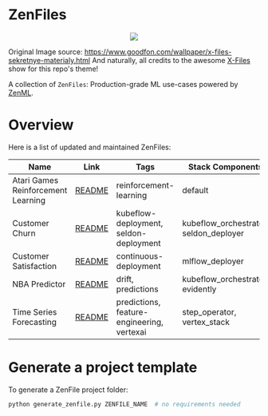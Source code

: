 # ZenFiles

<div align="center">
    <img src="_assets/zenfiles.png">
</div>

Original Image source: https://www.goodfon.com/wallpaper/x-files-sekretnye-materialy.html
And naturally, all credits to the awesome [X-Files](https://en.wikipedia.org/wiki/The_X-Files) show for this repo's theme!

A collection of `ZenFiles`: Production-grade ML use-cases powered by [ZenML](https://zenml.io/zenml-io/zenml).

# Overview

Here is a list of updated and maintained ZenFiles:

| Name                               | Link                            | Tags                                       | Stack Components                       |
| ---------------------------------- | ------------------------------- | ------------------------------------------ | -------------------------------------- |
| Atari Games Reinforcement Learning | [README](atari-game-play)       | reinforcement-learning                     | default                                |
| Customer Churn                     | [README](customer-churn)        | kubeflow-deployment, seldon-deployment     | kubeflow_orchestrator, seldon_deployer |
| Customer Satisfaction              | [README](customer-satisfaction) | continuous-deployment                      | mlflow_deployer                        |
| NBA Predictor                      | [README](nba-pipeline)          | drift, predictions                         | kubeflow_orchestrator, evidently            |
| Time Series Forecasting            | [README](time-series-forecast)  | predictions, feature-engineering, vertexai | step_operator, vertex_stack |

# Generate a project template

To generate a ZenFile project folder:

```python
python generate_zenfile.py ZENFILE_NAME  # no requirements needed
```
